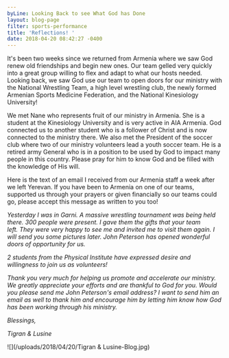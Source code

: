 ```yaml
---
byLine: Looking Back to see What God has Done
layout: blog-page
filter: sports-performance
title: 'Reflections! '
date: 2018-04-20 08:42:27 -0400
---
```

It's been two weeks since we returned from Armenia where we saw God renew old friendships and begin new ones. Our team gelled very quickly into a great group willing to flex and adapt to what our hosts needed.  Looking back, we saw God use our team to open doors for our ministry with the National Wrestling Team, a high level wrestling club, the newly formed Armenian Sports Medicine Federation, and the National Kinesiology University!

We met Nane who represents fruit of our ministry in Armenia. She is a student at the Kinesiology University and is very active in AIA Armenia. God connected us to another student who is a follower of Christ and is now connected to the ministry there. We also met the President of the soccer club where two of our ministry volunteers lead a youth soccer team. He is a retired army General who is in a position to be used by God to impact many people in this country. Please pray for him to know God and be filled with the knowledge of His will.

Here is the text of an email I received from our Armenia staff a week after we left Yerevan.  If you have been to Armenia on one of our teams, supported us through your prayers or given financially so our teams could go, please accept this message as written to you too!

_Yesterday I was in Garni. A massive wrestling tournament was being held there. 300 people were present. I gave them the gifts that your team left. They were very happy to see me and invited me to visit them again. I will send you some pictures later. John Peterson has opened wonderful doors of opportunity for us._

_2 students from the Physical Institute have expressed desire and willingness to join us as volunteers!_

_Thank you very much for helping us promote and accelerate our ministry. We greatly appreciate your efforts and are thankful to God for you.  Would you please send me John Peterson's email address? I want to send him an email as well to thank him and encourage him by letting him know how God has been working through his ministry._

_Blessings,_

_Tigran & Lusine_

![](/uploads/2018/04/20/Tigran & Lusine-Blog.jpg)